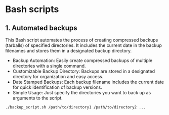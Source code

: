 # Bash scripts 

## 1. Automated backups

This Bash script automates the process of creating compressed backups (tarballs) of specified directories. It includes the current date in the backup filenames and stores them in a designated backup directory.

- Backup Automation: Easily create compressed backups of multiple directories with a single command.
- Customizable Backup Directory: Backups are stored in a designated directory for organization and easy access.
- Date Stamped Backups: Each backup filename includes the current date for quick identification of backup versions.
- Simple Usage: Just specify the directories you want to back up as arguments to the script.
```bash
./backup_script.sh /path/to/directory1 /path/to/directory2 ...
```


